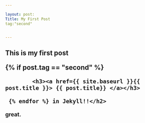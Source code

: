```yaml
---

layout: post:
Title: My First Post
tag:"second"


---
```



<h2> This is my first post

{% if post.tag == "second" %}
	
			<h3><a href={{ site.baseurl }}{{ post.title }}> {{ post.title}} </a></h3>
				 
	 {% endfor %} in Jekyll!!</h2>
<small>great.</small>

